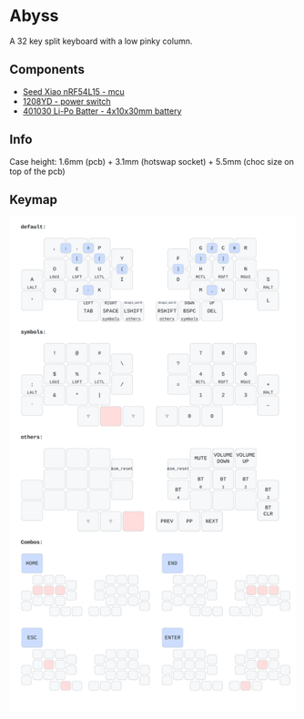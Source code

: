 # Abyss

A 32 key split keyboard with a low pinky column.

## Components

- [Seed Xiao nRF54L15 - mcu](https://www.seeedstudio.com/XIAO-nRF54L15-p-6493.html)
- [1208YD - power switch](https://www.aliexpress.us/item/1005001453441011.html?gatewayAdapt=4itemAdapt#nav-specification)
- [401030 Li-Po Batter - 4x10x30mm battery](https://www.ebay.com/itm/171812433827)

## Info

 Case height:  1.6mm (pcb) + 3.1mm (hotswap socket) + 5.5mm (choc size on top of the pcb)

## Keymap

![keymap](./draw/keymap.svg)
